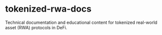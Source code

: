 # tokenized-rwa-docs
Technical documentation and educational content for tokenized real-world asset (RWA) protocols in DeFi.
